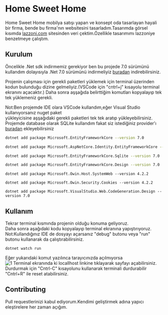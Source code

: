 # Home Sweet Home

Home Sweet Home mobilya satışı yapan ve konsept oda tasarlayan hayali bir firma,
bende bu firma'nın websitesini tasarladım.Tasarımda görsel kısımda [lazzoni.com](https://lazzoni.com/) sitesinden veri çektim.Özellikle tasarımımı lazzoniye benzetmeye çalıştım.

## Kurulum
Öncelikle .Net sdk indirmemiz gerekiyor ben bu projede 7.0 sürümünü kullandım dolayısıyla .Net 7.0 sürümünü indirmeliyiz [buradan](https://dotnet.microsoft.com/en-us/download/dotnet) indirebilirsiniz.

Projenin çalışması için gerekli paketleri yüklemek için terminal üzerinden kodun bulunduğu dizine gelmeliyiz.(VSCode için "cntrl+j" kısayolu terminal ekranını açacaktır.)
Daha sonra aşşağıda belirttiğim komutları kopyalayıp tek tek yüklemeniz gerekli.  

Not:Ben projemde IDE olara VSCode kullandım,eğer Visual Studio kullanıyorsanız nuget paket  
yükleyicisine aşşağıdaki gerekli paketleri tek tek aratıp yükleyebilirsiniz.  
Projemde database olarak SQLite kullandım fakat siz istediğiniz provider'ı [buradan](https://learn.microsoft.com/en-us/ef/core/providers/?tabs=dotnet-core-cli) ekleyebilirsiniz


```bash
dotnet add package Microsoft.EntityFrameworkCore --version 7.0
```  
```bash
dotnet add package Microsoft.AspNetCore.Identity.EntityFrameworkCore --version 7.0
```

```bash
dotnet add package Microsoft.EntityFrameworkCore.Sqlite --version 7.0
```
```bash
dotnet add package Microsoft.EntityFrameworkCore.Design --version 7.0
```
```
dotnet add package Microsoft.Owin.Host.SystemWeb --version 4.2.2
```
```
dotnet add package Microsoft.Owin.Security.Cookies --version 4.2.2
```
```
dotnet add package Microsoft.VisualStudio.Web.CodeGeneration.Design --version 7.0
```
## Kullanım
Tekrar terminal kısmında projenin olduğu konuma geliyoruz.  
Daha sonra aşağıdaki kodu kopyalayıp terminal ekranına yapıştırıyoruz.  
Not:Kullandığınız IDE de dosyayı açarsanız "debug" butonu veya "run" butonu kullanarak da çalıştırabilirsiniz.
```
dotnet watch run
```
Eğer yukarıdaki komut yazılınca tarayıcınızda açılmıyorsa  
![1](https://drive.google.com/file/d/1fdSZCJTw3wyy20A_Lv-dVSF3PW9I9iN-/view?usp=sharing)
Terminal ekranında ki  locallhost linkine tıklayarak sayfayı açabilirsiniz.  
Durdurmak için "Cntrl-C" kısayolunu kullanarak terminali durdurabilir "Cntrl+R" ile reset atabilirsiniz.

## Contributing

Pull requestlerinizi kabul ediyorum.Kendimi geliştirmek adına yapıcı eleştirelere her zaman açığım.



